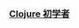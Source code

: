 ### [Clojure 初学者](https://lambdaisland.com/blog/2021-04-05-things-i-have-learned-in-my-1st-month-of-clojure)
